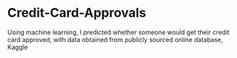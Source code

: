 # Credit-Card-Approvals
Using machine learning, I predicted whether someone would get their credit card approved, with data obtained from publicly sourced online database, Kaggle

